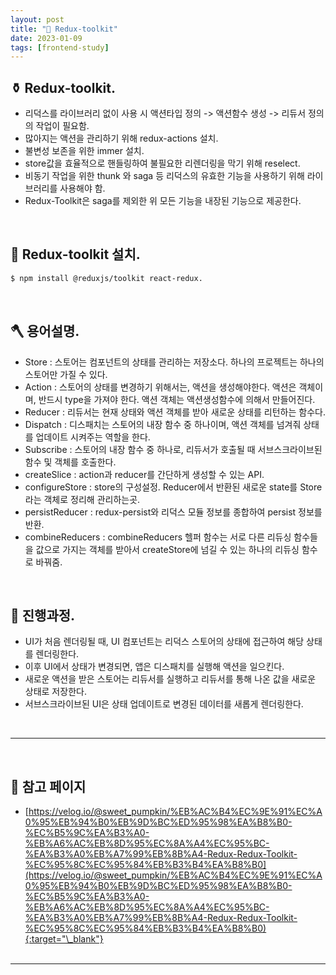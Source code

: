 ```yaml
---
layout: post
title: "🔮 Redux-toolkit"
date: 2023-01-09
tags: [frontend-study]
---
```


## ⚱️ Redux-toolkit.

- 리덕스를 라이브러리 없이 사용 시 액션타입 정의 -> 액션함수 생성 -> 리듀서 정의 의 작업이 필요함.
- 많아지는 액션을 관리하기 위해 redux-actions 설치.
- 불변성 보존을 위한 immer 설치.
- store값을 효율적으로 핸들링하여 불필요한 리렌더링을 막기 위해 reselect.
- 비동기 작업을 위한 thunk 와 saga 등 리덕스의 유효한 기능을 사용하기 위해 라이브러리를 사용해야 함.
- Redux-Toolkit은 saga를 제외한 위 모든 기능을 내장된 기능으로 제공한다.

<br/>

## 🏺 Redux-toolkit 설치.

```sh
$ npm install @reduxjs/toolkit react-redux.
```

<br/>

## 🪓 용어설명.

- Store : 스토어는 컴포넌트의 상태를 관리하는 저장소다. 하나의 프로젝트는 하나의 스토어만 가질 수 있다.
- Action : 스토어의 상태를 변경하기 위해서는, 액션을 생성해야한다. 액션은 객체이며, 반드시 type을 가져야 한다. 액션 객체는 액션생성함수에 의해서 만들어진다.
- Reducer : 리듀서는 현재 상태와 액션 객체를 받아 새로운 상태를 리턴하는 함수다.
- Dispatch : 디스패치는 스토어의 내장 함수 중 하나이며, 액션 객체를 넘겨줘 상태를 업데이트 시켜주는 역할을 한다.
- Subscribe : 스토어의 내장 함수 중 하나로, 리듀서가 호출될 때 서브스크라이브된 함수 및 객체를 호출한다.
- createSlice : action과 reducer를 간단하게 생성할 수 있는 API.
- configureStore : store의 구성설정. Reducer에서 반환된 새로운 state를 Store라는 객체로 정리해 관리하는곳.
- persistReducer : redux-persist와 리덕스 모듈 정보를 종합하여 persist 정보를 반환.
- combineReducers : combineReducers 헬퍼 함수는 서로 다른 리듀싱 함수들을 값으로 가지는 객체를 받아서 createStore에 넘길 수 있는 하나의 리듀싱 함수로 바꿔줌.

<br/>

## 🔬 진행과정.

- UI가 처음 렌더링될 때, UI 컴포넌트는 리덕스 스토어의 상태에 접근하여 해당 상태를 렌더링한다.
- 이후 UI에서 상태가 변경되면, 앱은 디스패치를 실행해 액션을 일으킨다.
- 새로운 액션을 받은 스토어는 리듀서를 실행하고 리듀서를 통해 나온 값을 새로운 상태로 저장한다.
- 서브스크라이브된 UI은 상태 업데이트로 변경된 데이터를 새롭게 렌더링한다.

<br/>

---

<br/>

## 🎫 참고 페이지

- [https://velog.io/@sweet_pumpkin/%EB%AC%B4%EC%9E%91%EC%A0%95%EB%94%B0%EB%9D%BC%ED%95%98%EA%B8%B0-%EC%B5%9C%EA%B3%A0-%EB%A6%AC%EB%8D%95%EC%8A%A4%EC%95%BC-%EA%B3%A0%EB%A7%99%EB%8B%A4-Redux-Redux-Toolkit-%EC%95%8C%EC%95%84%EB%B3%B4%EA%B8%B0](https://velog.io/@sweet_pumpkin/%EB%AC%B4%EC%9E%91%EC%A0%95%EB%94%B0%EB%9D%BC%ED%95%98%EA%B8%B0-%EC%B5%9C%EA%B3%A0-%EB%A6%AC%EB%8D%95%EC%8A%A4%EC%95%BC-%EA%B3%A0%EB%A7%99%EB%8B%A4-Redux-Redux-Toolkit-%EC%95%8C%EC%95%84%EB%B3%B4%EA%B8%B0){:target="\_blank"}
  <br/><br/>

---
